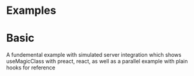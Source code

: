 # Examples

# Basic

A fundemental example with simulated server integration which shows useMagicClass with preact, react, as well as a parallel example with plain hooks for reference
